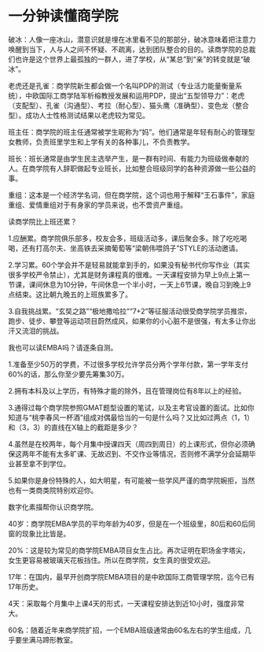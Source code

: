 # 一分钟读懂商学院

破冰：人像一座冰山，潜意识就是埋在冰里看不见的那部分，破冰意味着把注意力唤醒到当下，人与人之间不怀疑、不疏离，达到团队整合的目的。读商学院的总裁们也许是这个世界上最孤独的一群人，进了学校，从“某总”到“亲”的转变就是“破冰”。

老虎还是孔雀：商学院新生都会做一个名叫PDP的测试（专业活力能量衡量系统），中欧国际工商学陆军析榕教授发展和运用PDP，提出“五型领导力”：老虎（支配型）、孔雀（沟通型）、考拉（耐心型）、猫头鹰（准确型）、变色龙（整合型）。成功人士性格测试结果以老虎较为常见。

班主任：商学院的班主任通常被学生昵称为“妈”。他们通常是年轻有耐心的管理型女教师，负责班里学生和上学有关的各种事儿，不负责教学。

班长：班长通常是由学生民主选举产生，是一群有时间、有能力为班级做奉献的人。在商学院有人辞职做起专业班长，比如整合班级同学的各种资源做一些公益的事。

重组：这本是一个经济学名词，但在商学院，这个词也用于解释“王石事件”，家庭重组、爱情重组对于有身家的学员来说，也不啻资产重组。

读商学院比上班还累？

1.应酬累。商学院俱乐部多，校友会多，班级活动多，课后聚会多。除了吃吃喝喝，还有打高尔夫、坐高铁去采摘葡萄等“梁朝伟喂鸽子”STYLE的活动邀请。

2.学习累。60个学会并不是轻易就能拿到手的，如果没有秘书代你写作业（其实很多学校严令禁止），尤其是财务课程真的很难。一天课程安排为早上9点上第一节课，课间休息为10分钟，午间休息一个半小时，一天上6节课，晚自习到晚上9点结束。这比朝九晚五的上班族累多了。

3.自我挑战累。“玄奘之路”“极地撒哈拉”“7+2”等征服活动很受商学院学员推崇，跑步、徒步、攀登等运动项目蔚然成风，如果你的小心脏不是很强，有太多让你出汗又流泪的挑战。

我也可以读EMBA吗？请逐条自测。

1.准备至少50万的学费，不过很多学校允许学员分两个学年付款，第一学年支付60%的话，那么你至少要先筹集30万。

2.拥有本科及以上学历，有特殊才能的除外，且在管理岗位有8年以上的经验。

3.通得过每个商学院参照GMAT题型设置的笔试，以及主考官设置的面试。比如你知道与“桃李春风一杯酒”组成对偶最恰当的一句是什么吗？又比如过两点（1，1）和（3，3）的直线在X轴上的截距是多少？

4.虽然是在校两年，每个月集中授课四天（周四到周日）的上课形式，但你必须确保这两年不能有太多旷课、无故迟到、不交作业等情况，否则修不满学分会延期毕业甚至拿不到学位。

5.如果你是身份特殊的人，如大明星，有可能被一些学风严谨的商学院婉拒，当然也有一类商类院特别欢迎你。

数字化素描帮你认识商学院。

40岁：商学院EMBA学员的平均年龄为40岁，但是在一个班级里，80后和60后同窗的现象比比皆是。

20%：这是较为常见的商学院EMBA项目女生占比。再次证明在职场金字塔尖，女生更容易被玻璃天花板挡住。所以在商学院，女生真的很受欢迎。

17年：在国内，最早开创商学院EMBA项目的是中欧国际工商管理学院，迄今已有17年历史。

4天：采取每个月集中上课4天的形式，一天课程安排达到近10小时，强度非常大。

60名：随着近年来商学院扩招，一个EMBA班级通常由60名左右的学生组成，几乎要坐满马蹄形教室。